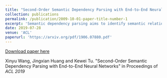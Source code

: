```yaml
---
title: "Second-Order Semantic Dependency Parsing with End-to-End Neural Networks"
collection: publications
permalink: /publication/2009-10-01-paper-title-number-1
excerpt: 'Semantic dependency parsing aims to identify semantic relationships between words in a sentence that form a graph. In this paper, we propose a second-order semantic dependency parser, which takes into consideration not only individual dependency edges but also interactions between pairs of edges. We show that second-order parsing can be approximated using mean field (MF) variational inference or loopy belief propagation (LBP). We can unfold both algorithms as recurrent layers of a neural network and therefore can train the parser in an end-to-end manner. Our experiments show that our approach achieves state-of-the-art performance.'
date: 2019-07-28
venue: 'ACL'
paperurl: 'https://arxiv.org/pdf/1906.07880.pdf'
---
```


[Download paper here](https://arxiv.org/pdf/1906.07880.pdf)

Xinyu Wang, Jingxian Huang and Kewei Tu. "Second-Order Semantic Dependency Parsing with End-to-End Neural Networks" in Proceedings of <i>ACL 2019</i>